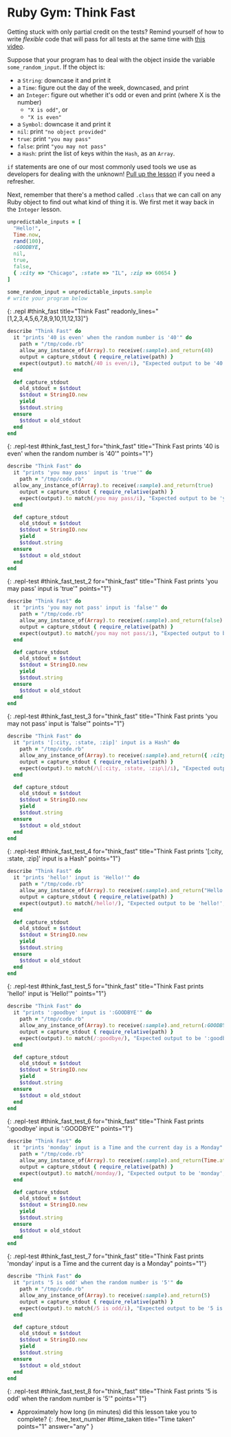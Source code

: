 # Ruby Gym: Think Fast

<div class="alert alert-info">

Getting stuck with only partial credit on the tests? Remind yourself of how to write _flexible_ code that will pass for all tests at the same time with [this video](https://share.descript.com/view/x6XDEJNYGlp).
</div>

Suppose that your program has to deal with the object inside the variable `some_random_input`. If the object is:

* a `String`: downcase it and print it
* a `Time`: figure out the day of the week, downcased, and print
* an `Integer`: figure out whether it's odd or even and print (where X is the number)
    * `"X is odd"`, or
    * `"X is even"`
* a `Symbol`: downcase it and print it
* `nil`: print `"no object provided"`
* `true`: print `"you may pass"`
* `false`: print `"you may not pass"`
* a `Hash`: print the list of keys within the `Hash`, as an `Array`.

`if` statements are one of our most commonly used tools we use as developers for dealing with the unknown! [Pull up the lesson](https://learn.firstdraft.com/lessons/74-ruby-intro-conditionals) if you need a refresher.

Next, remember that there's a method called `.class` that we can call on any Ruby object to find out what kind of thing it is. We first met it way back in the `Integer` lesson.

```ruby
unpredictable_inputs = [
  "Hello!",
  Time.now,
  rand(100),
  :GOODBYE,
  nil,
  true,
  false,
  { :city => "Chicago", :state => "IL", :zip => 60654 }
]

some_random_input = unpredictable_inputs.sample
# write your program below
```
{: .repl #think_fast title="Think Fast" readonly_lines="[1,2,3,4,5,6,7,8,9,10,11,12,13]"}


```ruby
describe "Think Fast" do
  it "prints '40 is even' when the random number is '40'" do
    path = "/tmp/code.rb"
    allow_any_instance_of(Array).to receive(:sample).and_return(40)
    output = capture_stdout { require_relative(path) }
    expect(output).to match(/40 is even/i), "Expected output to be '40 is even', but was '#{output}'."
  end

  def capture_stdout
    old_stdout = $stdout
    $stdout = StringIO.new
    yield
    $stdout.string
  ensure
    $stdout = old_stdout
  end
end
```
{: .repl-test #think_fast_test_1 for="think_fast" title="Think Fast prints '40 is even' when the random number is '40'" points="1"}


```ruby
describe "Think Fast" do
  it "prints 'you may pass' input is 'true'" do
    path = "/tmp/code.rb"
  allow_any_instance_of(Array).to receive(:sample).and_return(true)
    output = capture_stdout { require_relative(path) }
    expect(output).to match(/you may pass/i), "Expected output to be 'you may pass', but was '#{output}'."
  end

  def capture_stdout
    old_stdout = $stdout
    $stdout = StringIO.new
    yield
    $stdout.string
  ensure
    $stdout = old_stdout
  end
end
```
{: .repl-test #think_fast_test_2 for="think_fast" title="Think Fast prints 'you may pass' input is 'true'" points="1"}


```ruby
describe "Think Fast" do
  it "prints 'you may not pass' input is 'false'" do
    path = "/tmp/code.rb"
    allow_any_instance_of(Array).to receive(:sample).and_return(false)
    output = capture_stdout { require_relative(path) }
    expect(output).to match(/you may not pass/i), "Expected output to be 'you may not pass', but was '#{output}'."
  end

  def capture_stdout
    old_stdout = $stdout
    $stdout = StringIO.new
    yield
    $stdout.string
  ensure
    $stdout = old_stdout
  end
end
```
{: .repl-test #think_fast_test_3 for="think_fast" title="Think Fast prints 'you may not pass' input is 'false'" points="1"}


```ruby
describe "Think Fast" do
  it "prints '[:city, :state, :zip]' input is a Hash" do
    path = "/tmp/code.rb"
    allow_any_instance_of(Array).to receive(:sample).and_return({ :city => "Chicago", :state => "IL", :zip => 60654 })
    output = capture_stdout { require_relative(path) }
    expect(output).to match(/\[:city, :state, :zip\]/i), "Expected output to be '[:city, :state, :zip]', but was '#{output}'."
  end

  def capture_stdout
    old_stdout = $stdout
    $stdout = StringIO.new
    yield
    $stdout.string
  ensure
    $stdout = old_stdout
  end
end
```
{: .repl-test #think_fast_test_4 for="think_fast" title="Think Fast prints '[:city, :state, :zip]' input is a Hash" points="1"}


```ruby
describe "Think Fast" do
  it "prints 'hello!' input is 'Hello!'" do
    path = "/tmp/code.rb"
    allow_any_instance_of(Array).to receive(:sample).and_return("Hello!")
    output = capture_stdout { require_relative(path) }
    expect(output).to match(/hello!/), "Expected output to be 'hello!', but was '#{output}'."
  end

  def capture_stdout
    old_stdout = $stdout
    $stdout = StringIO.new
    yield
    $stdout.string
  ensure
    $stdout = old_stdout
  end
end
```
{: .repl-test #think_fast_test_5 for="think_fast" title="Think Fast prints 'hello!' input is 'Hello!'" points="1"}


```ruby
describe "Think Fast" do
  it "prints ':goodbye' input is ':GOODBYE'" do
    path = "/tmp/code.rb"
    allow_any_instance_of(Array).to receive(:sample).and_return(:GOODBYE)
    output = capture_stdout { require_relative(path) }
    expect(output).to match(/:goodbye/), "Expected output to be ':goodbye', but was '#{output}'."
  end

  def capture_stdout
    old_stdout = $stdout
    $stdout = StringIO.new
    yield
    $stdout.string
  ensure
    $stdout = old_stdout
  end
end
```
{: .repl-test #think_fast_test_6 for="think_fast" title="Think Fast prints ':goodbye' input is ':GOODBYE'" points="1"}


```ruby
describe "Think Fast" do
  it "prints 'monday' input is a Time and the current day is a Monday" do
    path = "/tmp/code.rb"
    allow_any_instance_of(Array).to receive(:sample).and_return(Time.at(1594669445))
    output = capture_stdout { require_relative(path) }
    expect(output).to match(/monday/), "Expected output to be 'monday', but was '#{output}'."
  end

  def capture_stdout
    old_stdout = $stdout
    $stdout = StringIO.new
    yield
    $stdout.string
  ensure
    $stdout = old_stdout
  end
end
```
{: .repl-test #think_fast_test_7 for="think_fast" title="Think Fast prints 'monday' input is a Time and the current day is a Monday" points="1"}


```ruby
describe "Think Fast" do
  it "prints '5 is odd' when the random number is '5'" do
    path = "/tmp/code.rb"
    allow_any_instance_of(Array).to receive(:sample).and_return(5)
    output = capture_stdout { require_relative(path) }
    expect(output).to match(/5 is odd/i), "Expected output to be '5 is odd', but was '#{output}'."
  end

  def capture_stdout
    old_stdout = $stdout
    $stdout = StringIO.new
    yield
    $stdout.string
  ensure
    $stdout = old_stdout
  end
end
```
{: .repl-test #think_fast_test_8 for="think_fast" title="Think Fast prints '5 is odd' when the random number is '5'" points="1"}

- Approximately how long (in minutes) did this lesson take you to complete?
{: .free_text_number #time_taken title="Time taken" points="1" answer="any" }

